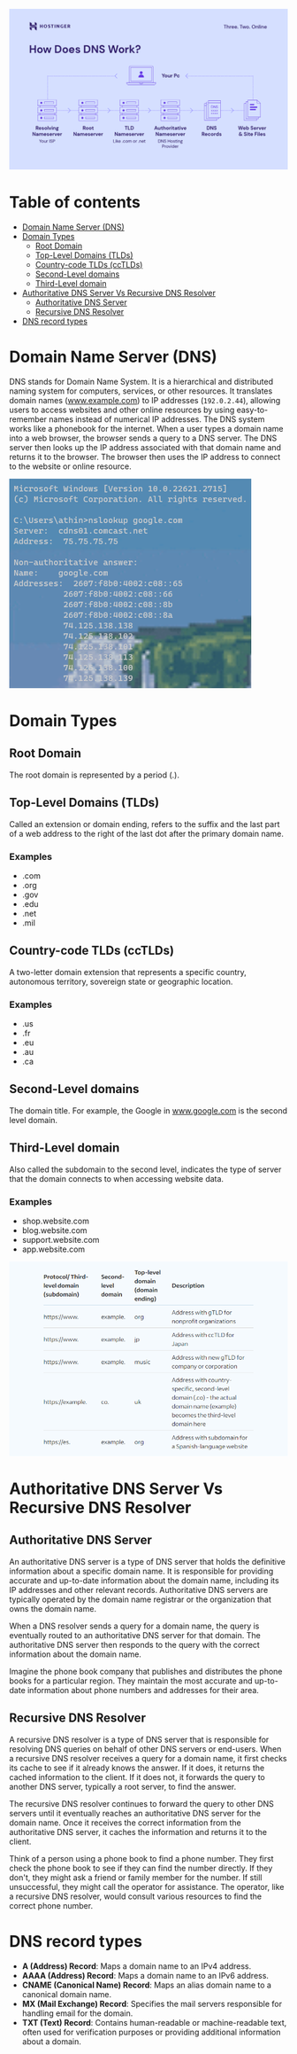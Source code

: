 ![placeholder image](../007/assets/dns_work.png)

# Table of contents

- [Domain Name Server (DNS)](#domain-name-server-dns)
- [Domain Types](#domain-types)
  - [Root Domain](#root-domain)
  - [Top-Level Domains (TLDs)](#top-level-domains-tlds)
  - [Country-code TLDs (ccTLDs)](#country-code-tlds-cctlds)
  - [Second-Level domains](#second-level-domains)
  - [Third-Level domain](#third-level-domain)
- [Authoritative DNS Server Vs Recursive DNS Resolver](#authoritative-dns-server-vs-recursive-dns-resolver)
  - [Authoritative DNS Server](#authoritative-dns-server)
  - [Recursive DNS Resolver](#recursive-dns-resolver)
- [DNS record types](#dns-record-types)

#  Domain Name Server (DNS)

DNS stands for Domain Name System. It is a hierarchical and distributed naming system for computers, services, or other resources. It translates domain names (www.example.com) to IP addresses (`192.0.2.44`), allowing users to access websites and other online resources by using easy-to-remember names instead of numerical IP addresses. The DNS system works like a phonebook for the internet. When a user types a domain name into a web browser, the browser sends a query to a DNS server. The DNS server then looks up the IP address associated with that domain name and returns it to the browser. The browser then uses the IP address to connect to the website or online resource.

![placeholder image2](../007/assets/nslookup.png)


# Domain Types

## Root Domain

The root domain is represented by a period (.).

## Top-Level Domains (TLDs)

Called an extension or domain ending, refers to the suffix and the last part of a web address to the right of the last dot after the primary domain name. 

### Examples

- .com
- .org
- .gov
- .edu
- .net
- .mil

## Country-code TLDs (ccTLDs)

A two-letter domain extension that represents a specific country, autonomous territory, sovereign state or geographic location. 

### Examples 

- .us
- .fr
- .eu
- .au
- .ca

## Second-Level domains

The domain title. For example, the Google in www.google.com is the second level domain.

## Third-Level domain

Also called the subdomain to the second level, indicates the type of server that the domain connects to when accessing website data.

### Examples

- shop.website.com
- blog.website.com
- support.website.com
- app.website.com

![placeholder image3](../007/assets/DN.png)


# Authoritative DNS Server Vs Recursive DNS Resolver

## Authoritative DNS Server

An authoritative DNS server is a type of DNS server that holds the definitive information about a specific domain name. It is responsible for providing accurate and up-to-date information about the domain name, including its IP addresses and other relevant records. Authoritative DNS servers are typically operated by the domain name registrar or the organization that owns the domain name.

When a DNS resolver sends a query for a domain name, the query is eventually routed to an authoritative DNS server for that domain. The authoritative DNS server then responds to the query with the correct information about the domain name.

Imagine the phone book company that publishes and distributes the phone books for a particular region. They maintain the most accurate and up-to-date information about phone numbers and addresses for their area.

## Recursive DNS Resolver

A recursive DNS resolver is a type of DNS server that is responsible for resolving DNS queries on behalf of other DNS servers or end-users. When a recursive DNS resolver receives a query for a domain name, it first checks its cache to see if it already knows the answer. If it does, it returns the cached information to the client. If it does not, it forwards the query to another DNS server, typically a root server, to find the answer.

The recursive DNS resolver continues to forward the query to other DNS servers until it eventually reaches an authoritative DNS server for the domain name. Once it receives the correct information from the authoritative DNS server, it caches the information and returns it to the client.

Think of a person using a phone book to find a phone number. They first check the phone book to see if they can find the number directly. If they don't, they might ask a friend or family member for the number. If still unsuccessful, they might call the operator for assistance. The operator, like a recursive DNS resolver, would consult various resources to find the correct phone number.

# DNS record types

- **A (Address) Record**: Maps a domain name to an IPv4 address.
- **AAAA (Address) Record**: Maps a domain name to an IPv6 address.
- **CNAME (Canonical Name) Record**: Maps an alias domain name to a canonical domain name.
- **MX (Mail Exchange) Record**: Specifies the mail servers responsible for handling email for the domain.
- **TXT (Text) Record**: Contains human-readable or machine-readable text, often used for verification purposes or providing additional information about a domain.